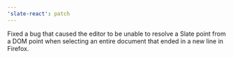 ```yaml
---
'slate-react': patch
---
```


Fixed a bug that caused the editor to be unable to resolve a Slate point from a DOM point when selecting an entire document that ended in a new line in Firefox.
